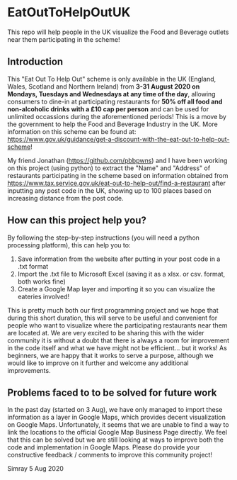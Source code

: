# EatOutToHelpOutUK
This repo will help people in the UK visualize the Food and Beverage outlets near them participating in the scheme!


## Introduction
This "Eat Out To Help Out" scheme is only available in the UK (England, Wales, Scotland and Northern Ireland) from **3-31 August 2020 on Mondays, Tuesdays and Wednesdays at any time of the day**, allowing consumers to dine-in at participating restaurants for **50% off all food and non-alcoholic drinks with a £10 cap per person** and can be used for unlimited occassions during the aforementioned periods! This is a move by the government to help the Food and Beverage Industry in the UK. More information on this scheme can be found at: https://www.gov.uk/guidance/get-a-discount-with-the-eat-out-to-help-out-scheme!

My friend Jonathan (https://github.com/pbbpwns) and I have been working on this project (using python) to extract the "Name" and "Address" of restaurants participating in the scheme based on information obtained from https://www.tax.service.gov.uk/eat-out-to-help-out/find-a-restaurant after inputting any post code in the UK, showing up to 100 places based on increasing distance from the post code. 

## How can this project help you?
By following the step-by-step instructions (you will need a python processing platform), this can help you to:
1) Save information from the website after putting in your post code in a .txt format
2) Import the .txt file to Microsoft Excel (saving it as a xlsx. or csv. format, both works fine) 
3) Create a Google Map layer and importing it so you can visualize the eateries involved!

This is pretty much both our first programming project and we hope that during this short duration, this will serve to be useful and convenient for people who want to visualize where the participating restaurants near them are located at. We are very excited to be sharing this with the wider community it is without a doubt that there is always a room for improvement in the code itself and what we have might not be efficient... but it works! As beginners, we are happy that it works to serve a purpose, although we would like to improve on it further and welcome any additional improvements.

## Problems faced to to be solved for future work
In the past day (started on 3 Aug), we have only managed to import these information as a layer in Google Maps, which provides decent visualization on Google Maps. Unfortunately, it seems that we are unable to find a way to link the locations to the official Google Map Business Page directly. We feel that this can be solved but we are still looking at ways to improve both the code and implementation in Google Maps. Please do provide your constructive feedback / comments to improve this community project!

Simray
5 Aug 2020

